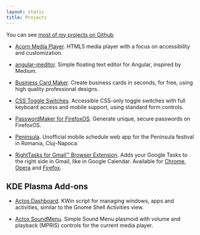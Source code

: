 ```yaml
---
layout: static
title: Projects
---
```


You can see [most of my projects on Github](https://github.com/ghinda).

* [Acorn Media Player](http://ghinda.net/acornmediaplayer/). HTML5 media player with a focus on accessibility and customization.

* [angular-meditor](http://ghinda.net/angular-meditor/).
Simple floating text editor for Angular, inspired by Medium.

* [Business Card Maker](http://bizcardmaker.com/).
Create business cards in seconds, for free, using high quality professional designs.

* [CSS Toggle Switches](http://ghinda.net/css-toggle-switch/).
Accessible CSS-only toggle switches with full keyboard access and mobile support, using standard form controls.

* [PasswordMaker for FirefoxOS](https://github.com/ghinda/passwordmaker-mobile).
Generate unique, secure passwords on FirefoxOS.

* [Peninsula](https://github.com/ghinda/peninsula).
Unofficial mobile schedule web app for the Peninsula festival in Romania, Cluj-Napoca.

* [RightTasks for Gmail™ Browser Extension](https://github.com/ghinda/righttasks).
Adds your Google Tasks to the right side in Gmail, like in Google Calendar. Available for [Chrome](https://chrome.google.com/webstore/detail/righttasks-for-gmail/hgniockidojcaaolfcbbkaaakbjdebpe?utm_source=chrome-ntp-icon), [Opera](https://addons.opera.com/en/extensions/details/righttasks-for-gmailtm/?display=en) and [Firefox](https://addons.mozilla.org/en-US/firefox/addon/righttasks-for-gmail/).


KDE Plasma Add-ons
------------------

* [Actos Dashboard](http://kde-look.org/content/show.php/Actos+Dashboard?content=163711).
KWin script for managing windows, apps and activities, similar to the Gnome Shell Activities view.

* [Actos SoundMenu](http://kde-look.org/content/show.php/Actos+SoundMenu?content=163707).
Simple Sound Menu plasmoid with volume and playback (MPRIS) controls for the current media player.

